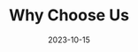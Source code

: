 ---
title: "Why Choose Us"
date: 2023-10-15
draft: false
heading: "Why Choose Us?"
description: "Project Leo Construction: Over 13 years of crafting luxury, restoring heritage, and building trust through precision, integrity, and timeless craftsmanship."
features:
  - "Over 13 Years of Experience."
  - "Family Values, Professional Standards."
  - "End-to-End Expertise."
  - "Trusted by Industry Leaders."
  - "Uncompromising Standards"
  - "ERelationships That Last."

image: "images/home-slider/home-slider-1.jpeg"
---